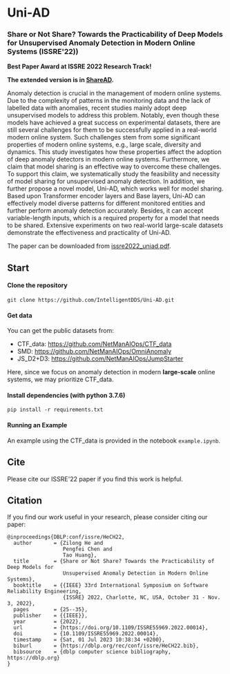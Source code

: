 # Uni-AD

### Share or Not Share? Towards the Practicability of Deep Models for Unsupervised Anomaly Detection in Modern Online Systems (ISSRE'22))

**Best Paper Award at ISSRE 2022 Research Track!**

**The extended version is in [ShareAD](https://github.com/IntelligentDDS/ShareAD).**

Anomaly detection is crucial in the management of modern online systems. Due to the complexity of patterns in the monitoring data and the lack of labelled data with anomalies, recent studies mainly adopt deep unsupervised models to address this problem. Notably, even though these models have achieved a great success on experimental datasets, there are still several challenges for them to be successfully applied in a real-world modern online system. Such challenges stem from some significant properties of modern online systems, e.g., large scale, diversity and dynamics. This study investigates how these properties affect the adoption of deep anomaly detectors in modern online systems. Furthermore, we claim that model sharing is an effective way to overcome these challenges. To support this claim, we systematically study the feasibility and necessity of model sharing for unsupervised anomaly detection. In addition, we further propose a novel model, Uni-AD, which works well for model sharing. Based upon Transformer encoder layers and Base layers, Uni-AD can effectively model diverse patterns for different monitored entities and further perform anomaly detection accurately. Besides, it can accept variable-length inputs, which is a required property for a model that needs to be shared. Extensive experiments on two real-world large-scale datasets demonstrate the effectiveness and practicality of Uni-AD. 

The paper can be downloaded from [issre2022_uniad.pdf](./issre2022_uniad.pdf).

## Start

#### Clone the repository

```
git clone https://github.com/IntelligentDDS/Uni-AD.git
```

#### Get data

You can get the public datasets from:

* CTF_data: <https://github.com/NetManAIOps/CTF_data>
* SMD: <https://github.com/NetManAIOps/OmniAnomaly>
* JS_D2+D3: <https://github.com/NetManAIOps/JumpStarter>

Here, since we focus on anomaly detection in modern **large-scale** online systems, we may prioritize CTF_data. 

#### Install dependencies (with python 3.7.6) 

```
pip install -r requirements.txt
```

#### Running an Example

An example using the CTF_data is provided in the notebook `example.ipynb`.

## Cite

Please cite our ISSRE'22 paper if you find this work is helpful.

## Citation
If you find our work useful in your research, please consider citing our paper:

```
@inproceedings{DBLP:conf/issre/HeCH22,
  author       = {Zilong He and
                  Pengfei Chen and
                  Tao Huang},
  title        = {Share or Not Share? Towards the Practicability of Deep Models for
                  Unsupervised Anomaly Detection in Modern Online Systems},
  booktitle    = {{IEEE} 33rd International Symposium on Software Reliability Engineering,
                  {ISSRE} 2022, Charlotte, NC, USA, October 31 - Nov. 3, 2022},
  pages        = {25--35},
  publisher    = {{IEEE}},
  year         = {2022},
  url          = {https://doi.org/10.1109/ISSRE55969.2022.00014},
  doi          = {10.1109/ISSRE55969.2022.00014},
  timestamp    = {Sat, 01 Jul 2023 10:38:34 +0200},
  biburl       = {https://dblp.org/rec/conf/issre/HeCH22.bib},
  bibsource    = {dblp computer science bibliography, https://dblp.org}
}
```
